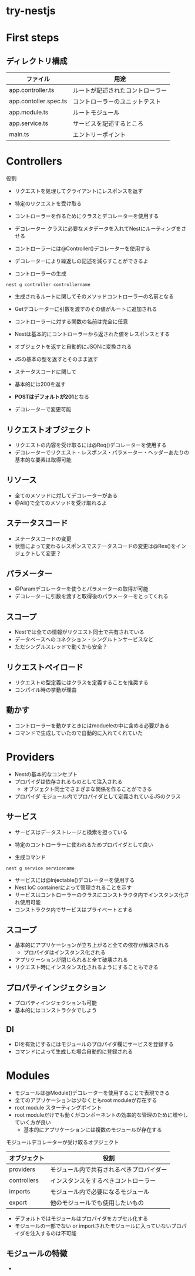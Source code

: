 # try-nestjs



# First steps



## ディレクトリ構成

| ファイル              | 用途                             |
| --------------------- | -------------------------------- |
| app.controller.ts     | ルートが記述されたコントローラー |
| app.contoller.spec.ts | コントローラーのユニットテスト   |
| app.module.ts         | ルートモジュール                 |
| app.service.ts        | サービスを記述するところ         |
| main.ts               | エントリーポイント               |



# Controllers

役割

- リクエストを処理してクライアントにレスポンスを返す
- 特定のリクエストを受け取る

- コントローラーを作るためにクラスとデコレーターを使用する
- デコレーター クラスに必要なメタデータを入れてNestにルーティングをさせる

- コントローラーには@Controller()デコレーターを使用する
- デコレーターにより繰返しの記述を減らすことができるよ

- コントローラーの生成
```
nest g controller controllername
```

- 生成されるルートに関してそのメソッドコントローラーの名前となる
- Getデコレーターに引数を渡すのその値がルートに追加される
- コントローラーに対する関数の名前は完全に任意

- Nestは基本的にコントローラーから返された値をレスポンスとする
- オブジェクトを返すと自動的にJSONに変換される
- JSの基本の型を返すとそのまま返す

- ステータスコードに関して
- 基本的には200を返す
- **POSTはデフォルトが201**となる
- デコレーターで変更可能



## リクエストオブジェクト

- リクエストの内容を受け取るには@Req()デコレーターを使用する
- デコレーターでリクエスト・レスポンス・パラメーター・ヘッダーあたりの基本的な要素は取得可能



## リソース

- 全てのメソッドに対してデコレーターがある
- @All()で全てのメソッドを受け取れるよ

## ステータスコード
- ステータスコードの変更
- 状態によって変わるレスポンスでステータスコードの変更は@Res()をインジェクトして変更？



## パラメーター

- @Paramデコレーターを使うとパラメーターの取得が可能
- デコレーターに引数を渡すと取得後のパラメーターをとってくれる



## スコープ

- Nestでは全ての情報がリクエスト同士で共有されている
- データベースへのコネクション・シングルトンサービスなど
- ただシングルスレッドで動くから安全？





## リクエストペイロード

- リクエストの型定義にはクラスを定義することを推奨する
- コンパイル時の挙動が理由



## 動かす

- コントローラーを動かすときにはmodueleの中に含める必要がある
- コマンドで生成していたので自動的に入れてくれていた



# Providers

- Nestの基本的なコンセプト
- プロパイダは依存されるものとして注入される
  - オブジェクト同士でさまざまな関係を作ることができる
- プロパイダ モジュール内でプロパイダとして定義されているJSのクラス



## サービス

- サービスはデータストレージと検索を担っている
- 特定のコントローラーに使われるためプロパイダとして良い

- 生成コマンド
```
nest g service servicename
```
- サービスには@Injectable()デコレーターを使用する
- Nest IoC containerによって管理されることを示す
- サービスはコントローラーのクラスにコンストラクタ内でインスタンス化され使用可能
- コンストラクタ内でサービスはプライベートとする



## スコープ

- 基本的にアプリケーションが立ち上がると全ての依存が解決される
  - プロパイダはインスタンス化される
- アプリケーションが閉じられると全て破壊される
- リクエスト時にインスタンス化されるようにすることもできる
  



## プロパティインジェクション

- プロパティインジェクションも可能
- 基本的にはコンストラクタでしよう



## DI

- DIを有効にするにはモジュールのプロパイダ欄にサービスを登録する
- コマンドによって生成した場合自動的に登録される



# Modules

- モジュールは@Module()デコレーターを使用することで表現できる
- 全てのアプリケーションは少なくともroot moduleが存在する
- root module スターティングポイント
- root moduleだけでも動くがコンポーネントの効率的な管理のために増やしていく方が良い
  - 基本的にアプリケーションには複数のモジュールが存在する

モジュールデコレーターが受け取るオブジェクト

| オブジェクト | 役割                                     |
| ------------ | ---------------------------------------- |
| providers    | モジュール内で共有されるべきプロパイダー |
| controllers  | インスタンスをするべきコントローラー     |
| imports      | モジュール内で必要になるモジュール       |
| export       | 他のモジュールでも使用したいもの         |

- デフォルトではモジュールはプロパイダをカプセル化する
- モジュールの一部でない or importされたモジュールに入っていないプロパイダを注入するのは不可能



## モジュールの特徴
- 
